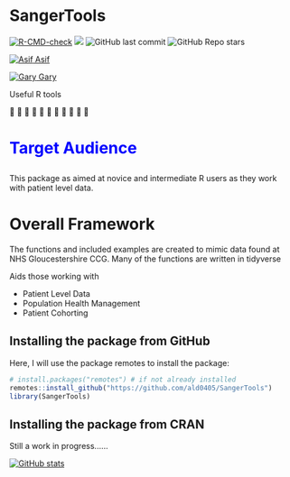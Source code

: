 # SangerTools


 <!-- badges: start -->
  [![R-CMD-check](https://github.com/ald0405/SangerTools/workflows/R-CMD-check/badge.svg)](https://github.com/ald0405/SangerTools/actions)
  [![](https://cranlogs.r-pkg.org/badges/ConfusionTableR)](https://cran.r-project.org/package=ConfusionTableR)
  ![GitHub last commit](https://img.shields.io/github/last-commit/ald0405/SangerTools)
  ![GitHub Repo stars](https://img.shields.io/github/stars/ald0405/SangerTools?label=SangerToolsR%20Stars)
  <!-- badges: end -->



[![Asif](https://i.stack.imgur.com/gVE0j.png) Asif](https://www.linkedin.com/in/asiflaldin/)

[![Gary](https://i.stack.imgur.com/gVE0j.png) Gary](https://www.linkedin.com/in/ghutson/)

Useful R tools



:hospital: :hospital: :hospital: :hospital: :hospital: :hospital: :hospital: :hospital: :syringe: :syringe: :syringe:

# <p style="color:blue"> Target Audience </p>  

This package as aimed at novice and intermediate R users as they work with patient level data. 
# Overall Framework 
The functions and included examples are created to mimic data found at 
NHS Gloucestershire CCG. Many of the functions are written in tidyverse



Aids those working with 
* Patient Level Data
* Population Health Management
* Patient Cohorting 

## Installing the package from GitHub

Here, I will use the package remotes to install the package:

``` r
# install.packages("remotes") # if not already installed
remotes::install_github("https://github.com/ald0405/SangerTools")
library(SangerTools)

```
## Installing the package from CRAN

Still a work in progress......


[![GitHub stats](https://github-readme-stats.vercel.app/api?username=ald0405)](https://github.com/anuraghazra/github-readme-stats)
